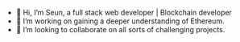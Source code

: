 - 👋 Hi, I’m Seun, a full stack web developer | Blockchain developer
- 🌱 I’m working on gaining a deeper understanding of Ethereum.
- 💞️ I’m looking to collaborate on all sorts of challenging projects.
